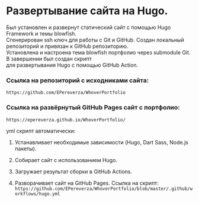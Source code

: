 # Развертывание сайта на Hugo.

Был установлен и развернут статический сайт с помощью Hugo Framework и темы blowfish. </br>
Сгенерирован ssh ключ для работы с Git и GitHub. Создан локальный репозиторий и привязан к GitHub репозиторию. </br>
Установлена и настроена тема blowfish портфолио через submodule Git. В завершении был создан скрипт </br>
для развертывания Hugo с помощью GitHub Action.

### Ссылка на репозиторий с исходниками сайта: 

`https://github.com/EPereverza/WhoverPortfolio`

### Ссылка на развёрнутый GitHub Pages сайт с портфолио:

`https://epereverza.github.io/WhoverPortfolio/`

yml скрипт автоматически:

1. Устанавливает необходимые зависимости (Hugo, Dart Sass, Node.js пакеты).

2. Собирает сайт с использованием Hugo.

3. Загружает результат сборки в GitHub Actions.

4. Разворачивает сайт на GitHub Pages.
Ссылка на скрипт:</br>
`https://github.com/EPereverza/WhoverPortfolio/blob/master/.github/workflows/hugo.yml`